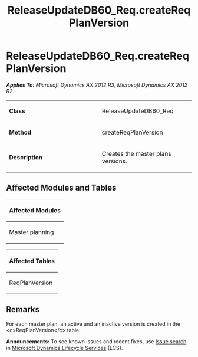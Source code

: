 ﻿---
title: ReleaseUpdateDB60_Req.createReqPlanVersion
TOCTitle: ReleaseUpdateDB60_Req.createReqPlanVersion
ms:assetid: 216aca80-9526-b823-6478-faba1544e3f0
ms:mtpsurl: https://msdn.microsoft.com/en-us/library/JJ684921(v=AX.60)
ms:contentKeyID: 49707123
ms.date: 05/18/2015
mtps_version: v=AX.60
---

# ReleaseUpdateDB60\_Req.createReqPlanVersion 


_**Applies To:** Microsoft Dynamics AX 2012 R3, Microsoft Dynamics AX 2012 R2_

<table>
<colgroup>
<col style="width: 50%" />
<col style="width: 50%" />
</colgroup>
<tbody>
<tr class="odd">
<td><p><strong>Class</strong></p></td>
<td><p>ReleaseUpdateDB60_Req</p></td>
</tr>
<tr class="even">
<td><p><strong>Method</strong></p></td>
<td><p>createReqPlanVersion</p></td>
</tr>
<tr class="odd">
<td><p><strong>Description</strong></p></td>
<td><p>Creates the master plans versions.</p></td>
</tr>
</tbody>
</table>


## Affected Modules and Tables

<table>
<colgroup>
<col style="width: 100%" />
</colgroup>
<thead>
<tr class="header">
<th><p>Affected Modules</p></th>
</tr>
</thead>
<tbody>
<tr class="odd">
<td><p>Master planning</p></td>
</tr>
</tbody>
</table>


<table>
<colgroup>
<col style="width: 100%" />
</colgroup>
<thead>
<tr class="header">
<th><p>Affected Tables</p></th>
</tr>
</thead>
<tbody>
<tr class="odd">
<td><p>ReqPlanVersion</p></td>
</tr>
</tbody>
</table>


## Remarks

For each master plan, an active and an inactive version is created in the \<c\>ReqPlanVersion\</c\> table.

  
**Announcements:** To see known issues and recent fixes, use [Issue search](http://go.microsoft.com/fwlink/?linkid=389258) in [Microsoft Dynamics Lifecycle Services](http://go.microsoft.com/fwlink/?linkid=306505) (LCS).


